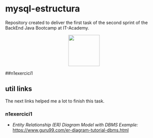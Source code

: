 # mysql-estructura

Repository created to deliver the first task of the second sprint of the BackEnd Java Bootcamp at IT-Academy.
<p align="center">
<img src=https://user-images.githubusercontent.com/72571435/179958350-c8db27b9-ada1-45d3-8ab4-6f2dcd31eb30.png width="100" height="100" />
</p>


##n1exercici1

## util links

The next links helped me a lot to finish this task.

### n1exercici1
- *Entity Relationship (ER) Diagram Model with DBMS Example:* https://www.guru99.com/er-diagram-tutorial-dbms.html
